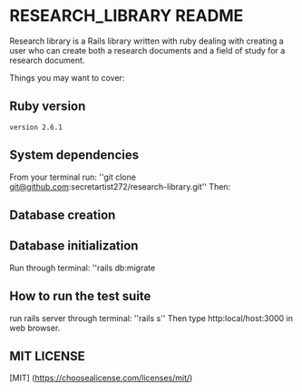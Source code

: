 # RESEARCH_LIBRARY README

Research library is a Rails library written with ruby dealing with creating a  user who can create both a research documents and a field of study for a research document. 

Things you may want to cover:

## Ruby version
    version 2.6.1

## System dependencies
From your terminal run:
    ''git clone git@github.com:secretartist272/research-library.git''
Then:
## Database creation

## Database initialization
Run through terminal:
    ''rails db:migrate
## How to run the test suite
run rails server through terminal:
    ''rails s''
Then type http:local/host:3000 in web browser.

## MIT LICENSE
[MIT]
(https://choosealicense.com/licenses/mit/)
